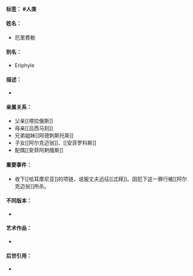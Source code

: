 #### 标签： #人类
#### 姓名：
- 厄里费勒
#### 别名：
- Eriphyle
#### 描述：
- 
#### 亲属关系：
- 父亲[[塔拉俄斯]]
- 母亲[[吕西马刻]]
- 兄弟姐妹[[阿德刺斯托斯]]
- 子女[[阿尔克迈翁]]、[[安菲罗科斯]]
- 配偶[[安菲阿剌俄斯]]
#### 重要事件：
- 收下[[哈耳摩尼亚]]的项链，说服丈夫远征[[忒拜]]。因犯下这一罪行被[[阿尔克迈翁]]所杀。
#### 不同版本：
- 
#### 艺术作品：
- 
#### 后世引用：
- 